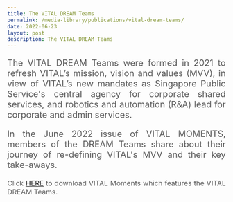 ```yaml
---
title: The VITAL DREAM Teams
permalink: /media-library/publications/vital-dream-teams/
date: 2022-06-23
layout: post
description: The VITAL DREAM Teams
---
```

<p style="font-size: 20px;color:#585858;text-align:justify;">
The VITAL DREAM Teams were formed in 2021 to refresh VITAL’s mission, vision and values (MVV), in view of VITAL’s new mandates as Singapore Public Service's central agency for corporate shared services, and robotics and automation (R&A) lead for corporate and admin services.
</p>
<p style="font-size: 20px;color:#585858;text-align:justify;">
In the June 2022 issue of VITAL MOMENTS, members of the DREAM Teams share about their journey of re-defining VITAL's MVV and their key take-aways.
</p>
<p style="font-size: 16px;color:#585858;text-align:justify;">
	Click <a href = "/files/the vital dream teams.pdf">HERE</a> to download VITAL Moments which features the VITAL DREAM Teams.
</p>